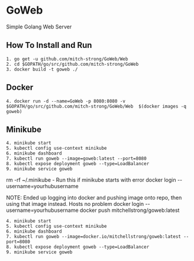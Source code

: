 # GoWeb
Simple Golang Web Server

## How To Install and Run
```
1. go get -u github.com/mitch-strong/GoWeb/Web
2. cd $GOPATH/go/src/github.com/mitch-strong/GoWeb
3. docker build -t goweb ./
```
## Docker 
```
4. docker run -d --name=GoWeb -p 8080:8080 -v $GOPATH/go/src/github.com/mitch-strong/GoWeb/Web  $(docker images -q goweb)
```
## Minikube
```
4. minikube start
5. kubectl config use-context minikube
6. minikube dashboard
7. kubectl run goweb --image=goweb:latest --port=8080 
8. kubectl expose deployment goweb --type=LoadBalancer
9. minikube service goweb
```
rm -rf ~/.minikube  - Run this if minikube starts with error
docker login --username=yourhubusername

NOTE:  Ended up logging into docker and pushing image onto repo, then using that image instead.  Hosts no problem
docker login --username=yourhubusername
docker push mitchellstrong/goweb:latest
```
4. minikube start
5. kubectl config use-context minikube
6. minikube dashboard
7. kubectl run goweb --image=docker.io/mitchellstrong/goweb:latest --port=8080 
8. kubectl expose deployment goweb --type=LoadBalancer
9. minikube service goweb
```
